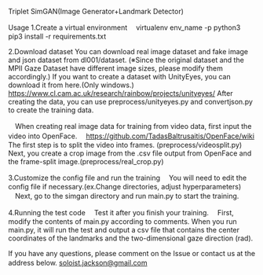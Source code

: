 Triplet SimGAN(Image Generator+Landmark Detector)

Usage
1.Create a virtual environment
　virtualenv env_name -p python3
  pip3 install -r requirements.txt

2.Download dataset
  You can download real image dataset and fake image and json dataset from dl001/dataset.
  (※Since the original dataset and the MPII Gaze Dataset have different image sizes, please modify them accordingly.)
  If you want to create a dataset with UnityEyes, you can download it from here.(Only windows.)
  https://www.cl.cam.ac.uk/research/rainbow/projects/unityeyes/
  After creating the data, you can use preprocess/unityeyes.py and convertjson.py to create the training data.
  
　When creating real image data for training from video data, first input the video into OpenFace.
　https://github.com/TadasBaltrusaitis/OpenFace/wiki
  The first step is to split the video into frames. (preprocess/videosplit.py)
  Next, you create a crop image from the .csv file output from OpenFace and the frame-split image.(preprocess/real_crop.py)
   
3.Customize the config file and run the training
　You will need to edit the config file if necessary.(ex.Change directories, adjust hyperparameters)
　Next, go to the simgan directory and run main.py to start the training.

4.Running the test code
　Test it after you finish your training.
　First, modify the contents of main.py according to comments.
  When you run main.py, it will run the test and output a csv file that contains the center coordinates of the landmarks and the two-dimensional gaze direction (rad).

If you have any questions, please comment on the Issue or contact us at the address below.
soloist.jackson@gmail.com
　
　   
